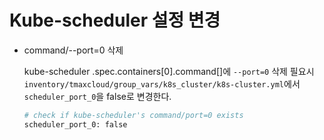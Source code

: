 # Kube-scheduler 설정 변경

- command/--port=0 삭제 

    kube-scheduler .spec.containers[0].command[]에 `--port=0` 삭제 필요시 
    `inventory/tmaxcloud/group_vars/k8s_cluster/k8s-cluster.yml`에서 `scheduler_port_0`을 false로 변경한다. 

    ```bash
    # check if kube-scheduler's command/port=0 exists
    scheduler_port_0: false
    ```
